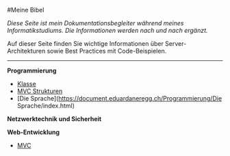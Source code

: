 #Meine Bibel

*Diese Seite ist mein Dokumentationsbegleiter während meines Informatikstudiums. Die Informationen werden nach und nach ergänzt.*

Auf dieser Seite finden Sie wichtige Informationen über Server-Architekturen sowie Best Practices mit Code-Beispielen.

---


**Programmierung**  
- [Klasse](https://document.eduardanderegg.ch/Programmierung/Klasse/index.html)  
- [MVC Strukturen](https://document.eduardanderegg.ch/Programmierung/MVC/index.html)  
- [Die Sprache](https://document.eduardaneregg.ch/Programmierung/Die Sprache/index.html)  

**Netzwerktechnik und Sicherheit**  

**Web-Entwicklung**  
- [MVC](https://document.eduardanderegg.ch/Server/MVC/index.html)